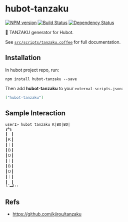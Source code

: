 # hubot-tanzaku
[![NPM version][npm-image]][npm-url] [![Build Status][travis-image]][travis-url] [![Dependency Status][daviddm-image]][daviddm-url]

:tanabata_tree: TANZAKU generator for Hubot.

See [`src/scripts/tanzaku.coffee`](src/scripts/tanzaku.coffee) for full documentation.

## Installation

In hubot project repo, run:

`npm install hubot-tanzaku --save`

Then add **hubot-tanzaku** to your `external-scripts.json`:

```json
["hubot-tanzaku"]
```

## Sample Interaction

```
user1> hubot tanzaku K|BO|BO|
┏┷┓
┃　┃
┃Ｋ┃
┃｜┃
┃Ｂ┃
┃Ｏ┃
┃｜┃
┃Ｂ┃
┃Ｏ┃
┃｜┃
┃　┃
╰̚━┛⁾⁾
```

## Refs

- https://github.com/kjirou/tanzaku

[npm-url]: https://badge.fury.io/js/hubot-tanzaku
[npm-image]: https://badge.fury.io/js/hubot-tanzaku.svg
[travis-url]: https://travis-ci.org/moqada/hubot-tanzaku
[travis-image]: https://travis-ci.org/moqada/hubot-tanzaku.svg?branch=master
[daviddm-url]: https://david-dm.org/moqada/hubot-tanzaku
[daviddm-image]: https://david-dm.org/moqada/hubot-tanzaku.svg
